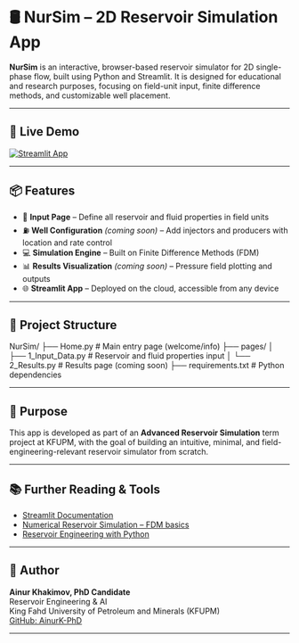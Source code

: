 # 🛢️ NurSim – 2D Reservoir Simulation App

**NurSim** is an interactive, browser-based reservoir simulator for 2D single-phase flow, built using Python and Streamlit. It is designed for educational and research purposes, focusing on field-unit input, finite difference methods, and customizable well placement.

---

## 🚀 Live Demo

[![Streamlit App](https://static.streamlit.io/badges/streamlit_badge_black_white.svg)](https://ainurk-phd-nursim-home-3zvxhf.streamlit.app/)

---

## 📦 Features

- 🧾 **Input Page** – Define all reservoir and fluid properties in field units  
- ⛽ **Well Configuration** *(coming soon)* – Add injectors and producers with location and rate control  
- 💻 **Simulation Engine** – Built on Finite Difference Methods (FDM)  
- 📊 **Results Visualization** *(coming soon)* – Pressure field plotting and outputs  
- 🌐 **Streamlit App** – Deployed on the cloud, accessible from any device  

---

## 📁 Project Structure

NurSim/ 
├── Home.py # Main entry page (welcome/info) 
├── pages/ │ 
  ├── 1_Input_Data.py # Reservoir and fluid properties input 
  │ └── 2_Results.py # Results page (coming soon) 
├── requirements.txt # Python dependencies


---

## 🧠 Purpose

This app is developed as part of an **Advanced Reservoir Simulation** term project at KFUPM, with the goal of building an intuitive, minimal, and field-engineering-relevant reservoir simulator from scratch.

---

## 📚 Further Reading & Tools

- [Streamlit Documentation](https://docs.streamlit.io)
- [Numerical Reservoir Simulation – FDM basics](https://petrowiki.spe.org/Numerical_reservoir_simulation)
- [Reservoir Engineering with Python](https://github.com/rouseguy/Reservoir-Engineering)

---

## 👤 Author

**Ainur Khakimov, PhD Candidate**  
Reservoir Engineering & AI  
King Fahd University of Petroleum and Minerals (KFUPM)  
[GitHub: AinurK-PhD](https://github.com/AinurK-PhD)

---
